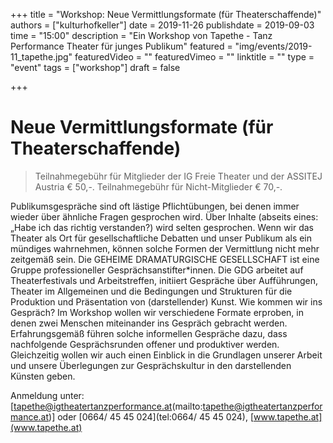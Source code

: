+++
title = "Workshop: Neue Vermittlungsformate (für Theaterschaffende)"
authors = ["kulturhofkeller"]
date = 2019-11-26
publishdate = 2019-09-03
time = "15:00"
description = "Ein Workshop von Tapethe - Tanz Performance Theater für junges Publikum"
featured = "img/events/2019-11_tapethe.jpg"
featuredVideo = ""
featuredVimeo = ""
linktitle = ""
type = "event"
tags = ["workshop"]
draft = false

+++

# Neue Vermittlungsformate (für Theaterschaffende)

> Teilnahmegebühr für Mitglieder der IG Freie Theater und der ASSITEJ Austria € 50,-.
> Teilnahmegebühr für Nicht-Mitglieder € 70,-.

Publikumsgespräche sind oft lästige Pflichtübungen, bei denen immer wieder über ähnliche Fragen gesprochen wird. Über Inhalte (abseits eines: „Habe ich das richtig verstanden?) wird selten gesprochen. Wenn wir das Theater als Ort für gesellschaftliche Debatten und unser Publikum als ein mündiges wahrnehmen, können solche Formen der Vermittlung nicht mehr zeitgemäß sein. Die GEHEIME DRAMATURGISCHE GESELLSCHAFT ist eine Gruppe professioneller Gesprächsanstifter*innen. Die GDG arbeitet auf Theaterfestivals und Arbeitstreffen, initiiert Gespräche über Aufführungen, Theater im Allgemeinen und die Bedingungen und Strukturen für die Produktion und Präsentation von (darstellender) Kunst.
Wie kommen wir ins Gespräch? Im Workshop wollen wir verschiedene Formate erproben, in denen zwei Menschen miteinander ins Gespräch gebracht werden. Erfahrungsgemäß führen solche informellen Gespräche dazu, dass nachfolgende Gesprächsrunden offener und produktiver werden. Gleichzeitig wollen wir auch einen Einblick in die Grundlagen unserer Arbeit und unsere Überlegungen zur Gesprächskultur in den darstellenden Künsten geben.

Anmeldung unter: [tapethe@igtheatertanzperformance.at(mailto:tapethe@igtheatertanzperformance.at)] oder [0664/ 45 45 024](tel:0664/ 45 45 024), [www.tapethe.at](www.tapethe.at)
